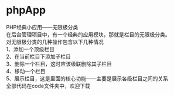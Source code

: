 # phpApp
PHP经典小应用——无限极分类<br />
在后台管理项目中，有一个经典的应用模块，那就是栏目的无限极分类。<br />
对无限极分类的几种操作包含以下几种情况<br />
1、添加一个顶级栏目<br />
2、在当前栏目下添加子栏目<br />
3、删除一个栏目，这时应该级联删除其子栏目<br />
4、移动一个栏目<br />
5、展示栏目，这是里面的核心功能——主要是展示各级栏目之间的关系<br />
全部代码在code文件夹中，欢迎下载
